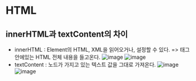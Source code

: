 # HTML

## innerHTML과 textContent의 차이
* innerHTML : Element의 HTML, XML을 읽어오거나, 설정할 수 있다. => 태그 안에있는 HTML 전체 내용을 들고온다.
![image](https://user-images.githubusercontent.com/70733630/169451016-09dff7bb-20c6-4f9b-b6f5-80bac5b62723.png)
![image](https://user-images.githubusercontent.com/70733630/169451100-6cc5dd97-d628-4911-a121-012e74872981.png)
* textContent : 노드가 가지고 있는 텍스트 값을 그대로 가져온다.
![image](https://user-images.githubusercontent.com/70733630/169451185-204dc686-626b-4a8c-b110-44f0f9e22748.png)
![image](https://user-images.githubusercontent.com/70733630/169451159-3d2e4783-114b-4fff-9be4-66385293a35a.png)

